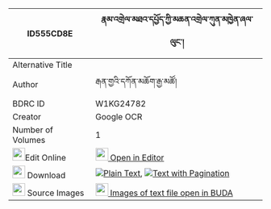 |ID555CD8E|རྣམ་འགྲེལ་མཐའ་དཔྱོད་ཀྱི་མཆན་འགྲེལ་ཀུན་མཁྱེན་ཞལ་ལུང་། 
| --- | --- 
|Alternative Title |
|Author| རྒན་གྱའི་དཀོན་མཆོག་རྒྱ་མཚོ།
|BDRC ID | W1KG24782
|Creator | Google OCR
|Number of Volumes| 1
|<img width="25" src="https://img.icons8.com/color/25/000000/edit-property.png">Edit Online| [<img width="25" src="https://avatars.githubusercontent.com/u/45091458?s=200&v=4"> Open in Editor](http://editor.openpecha.org/ID555CD8E)
|<img width="25" src="https://img.icons8.com/fluent/48/000000/download-2.png"/>  Download | [![](https://img.icons8.com/color/20/000000/txt.png)Plain Text](https://github.com/Openpecha/ID555CD8E/releases/download/v1/namdrel_tacho_kyi_chendrel_kun_plain_ID555CD8E.zip), [![](https://img.icons8.com/color/20/000000/txt.png)Text with Pagination](https://github.com/Openpecha/ID555CD8E/releases/download/v1/namdrel_tacho_kyi_chendrel_kun_pages_ID555CD8E.zip)
|<img width="25" src="https://img.icons8.com/plasticine/100/000000/pictures-folder.png"/>  Source Images | [<img width="25" src="https://library.bdrc.io/icons/BUDA-small.svg"> Images of text file open in BUDA](https://library.bdrc.io/show/bdr:W1KG24782)